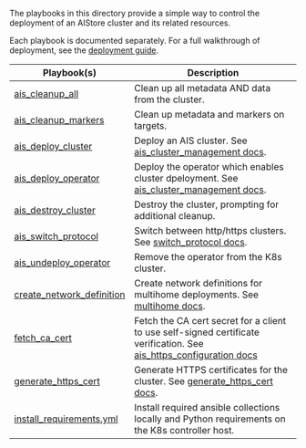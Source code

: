 The playbooks in this directory provide a simple way to control the deployment of an AIStore cluster and its related resources. 

Each playbook is documented separately. For a full walkthrough of deployment, see the [deployment guide](../../docs/README.md).

Playbook(s) | Description
----------- | -----------
[ais_cleanup_all](ais_cleanup_all.yml) | Clean up all metadata AND data from the cluster.
[ais_cleanup_markers](ais_cleanup_markers.yml) | Clean up metadata and markers on targets.
[ais_deploy_cluster](ais_deploy_cluster.yml) | Deploy an AIS cluster. See [ais_cluster_management docs](docs/ais_cluster_management.md).
[ais_deploy_operator](ais_deploy_operator.yml)| Deploy the operator which enables cluster dpeloyment. See [ais_cluster_management docs](docs/ais_cluster_management.md).
[ais_destroy_cluster](ais_destroy_cluster.yml) | Destroy the cluster, prompting for additional cleanup.
[ais_switch_protocol](ais_switch_protocol.md) | Switch between http/https clusters. See [switch_protocol docs](docs/switch_protocol.md).
[ais_undeploy_operator](ais_undeploy_operator.yml) | Remove the operator from the K8s cluster.
[create_network_definition](create_network_definition.yml) | Create network definitions for multihome deployments. See [multihome docs](docs/deploy_with_multihome.md).
[fetch_ca_cert](fetch_ca_cert.yml) | Fetch the CA cert secret for a client to use self-signed certificate verification. See [ais_https_configuration docs](docs/ais_https_configuration.md)
[generate_https_cert](generate_https_cert.yml) | Generate HTTPS certificates for the cluster. See [generate_https_cert docs](docs/generate_https_cert.md).
[install_requirements.yml](install_requirements.yml) | Install required ansible collections locally and Python requirements on the K8s controller host.